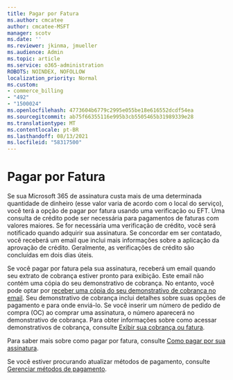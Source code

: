```yaml
---
title: Pagar por Fatura
ms.author: cmcatee
author: cmcatee-MSFT
manager: scotv
ms.date: ''
ms.reviewer: jkinma, jmueller
ms.audience: Admin
ms.topic: article
ms.service: o365-administration
ROBOTS: NOINDEX, NOFOLLOW
localization_priority: Normal
ms.custom:
- commerce_billing
- "492"
- "1500024"
ms.openlocfilehash: 4773604b6779c2995e055be18e616552dcdf54ea
ms.sourcegitcommit: ab75f66355116e995b3cb5505465b31989339e28
ms.translationtype: MT
ms.contentlocale: pt-BR
ms.lasthandoff: 08/13/2021
ms.locfileid: "58317500"
---
```

# <a name="pay-by-invoice"></a>Pagar por Fatura

Se sua Microsoft 365 de assinatura custa mais de uma determinada quantidade de dinheiro (esse valor varia de acordo com o local do serviço), você terá a opção de pagar por fatura usando uma verificação ou EFT. Uma consulta de crédito pode ser necessária para pagamentos de faturas com valores maiores. Se for necessária uma verificação de crédito, você será notificado quando adquirir sua assinatura. Se concordar em ser contatado, você receberá um email que inclui mais informações sobre a aplicação da aprovação de crédito. Geralmente, as verificações de crédito são concluídas em dois dias úteis.

Se você pagar por fatura pela sua assinatura, receberá um email quando seu extrato de cobrança estiver pronto para exibição. Este email não contém uma cópia do seu demonstrativo de cobrança. No entanto, você pode optar por [receber uma cópia do seu demonstrativo de cobrança no email](https://docs.microsoft.com/microsoft-365/commerce/billing-and-payments/view-your-bill-or-invoice.md#receive-a-copy-of-your-billing-statement-in-email). Seu demonstrativo de cobrança inclui detalhes sobre suas opções de pagamento e para onde enviá-lo. Se você inserir um número de pedido de compra (OC) ao comprar uma assinatura, o número aparecerá no demonstrativo de cobrança. Para obter informações sobre como acessar demonstrativos de cobrança, consulte [Exibir sua cobrança ou fatura](https://docs.microsoft.com/microsoft-365/commerce/billing-and-payments/view-your-bill-or-invoice).

Para saber mais sobre como pagar por fatura, consulte [Como pagar por sua assinatura](https://docs.microsoft.com/microsoft-365/commerce/billing-and-payments/pay-for-your-subscription).

Se você estiver procurando atualizar métodos de pagamento, consulte [Gerenciar métodos de pagamento](https://docs.microsoft.com/microsoft-365/commerce/billing-and-payments/manage-payment-methods).